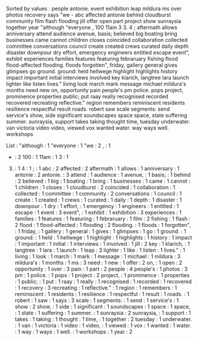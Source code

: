 Sorted by values :
people antonie. event exhibition leap mildura ms over photos recovery says "we - abc affected antonie behind cloudburst community film flash flooding jill offer open part project show sunraysia together year "although "everyone , 100 11am 3 3. 4 ; aftermath allows anniversary attend audience avenue, basis; believed big boating bring businesses came cannot children closes coincided collaboration collected committee conversations council create created crews curated daily depth disaster downpour dry effort, emergency engineers entitled escape event", exhibit experiences families features featuring febraruary fishing flood flood-affected flooding. floods forgotten", friday, gallery general gives glimpses go ground. ground: held hellwege highlight highlights history impact important initial interviews involved key klarich, langtree lara launch lighter like listen lives." living look march mark message michael mildura's months need new on, opportunity pain people's pm police. pops project, prominence properties public; put raay really recognised recorded recovered recreating reflective." region remembers reminiscent residents resilience respectful result roads. robert saw scale segments: send service's show, side significant soundscapes space space, state suffering summer. sunraysia, support takes taking thought time, tuesday underwater. van victoria video video, viewed vox wanted water. way ways well. workshops 

List :
"although : 1
"everyone : 1
"we : 2
, : 1
- : 2
100 : 1
11am : 1
3 : 1
3. : 1
4 : 1
; : 1
abc : 2
affected : 2
aftermath : 1
allows : 1
anniversary : 1
antonie : 2
antonie. : 3
attend : 1
audience : 1
avenue, : 1
basis; : 1
behind : 2
believed : 1
big : 1
boating : 1
bring : 1
businesses : 1
came : 1
cannot : 1
children : 1
closes : 1
cloudburst : 2
coincided : 1
collaboration : 1
collected : 1
committee : 1
community : 2
conversations : 1
council : 1
create : 1
created : 1
crews : 1
curated : 1
daily : 1
depth : 1
disaster : 1
downpour : 1
dry : 1
effort, : 1
emergency : 1
engineers : 1
entitled : 1
escape : 1
event : 3
event", : 1
exhibit : 1
exhibition : 3
experiences : 1
families : 1
features : 1
featuring : 1
febraruary : 1
film : 2
fishing : 1
flash : 2
flood : 1
flood-affected : 1
flooding : 2
flooding. : 1
floods : 1
forgotten", : 1
friday, : 1
gallery : 1
general : 1
gives : 1
glimpses : 1
go : 1
ground. : 1
ground: : 1
held : 1
hellwege : 1
highlight : 1
highlights : 1
history : 1
impact : 1
important : 1
initial : 1
interviews : 1
involved : 1
jill : 2
key : 1
klarich, : 1
langtree : 1
lara : 1
launch : 1
leap : 3
lighter : 1
like : 1
listen : 1
lives." : 1
living : 1
look : 1
march : 1
mark : 1
message : 1
michael : 1
mildura : 3
mildura's : 1
months : 1
ms : 3
need : 1
new : 1
offer : 2
on, : 1
open : 2
opportunity : 1
over : 3
pain : 1
part : 2
people : 4
people's : 1
photos : 3
pm : 1
police. : 1
pops : 1
project : 2
project, : 1
prominence : 1
properties : 1
public; : 1
put : 1
raay : 1
really : 1
recognised : 1
recorded : 1
recovered : 1
recovery : 3
recreating : 1
reflective." : 1
region : 1
remembers : 1
reminiscent : 1
residents : 1
resilience : 1
respectful : 1
result : 1
roads. : 1
robert : 1
saw : 1
says : 3
scale : 1
segments: : 1
send : 1
service's : 1
show : 2
show, : 1
side : 1
significant : 1
soundscapes : 1
space : 1
space, : 1
state : 1
suffering : 1
summer. : 1
sunraysia : 2
sunraysia, : 1
support : 1
takes : 1
taking : 1
thought : 1
time, : 1
together : 2
tuesday : 1
underwater. : 1
van : 1
victoria : 1
video : 1
video, : 1
viewed : 1
vox : 1
wanted : 1
water. : 1
way : 1
ways : 1
well. : 1
workshops : 1
year : 2
